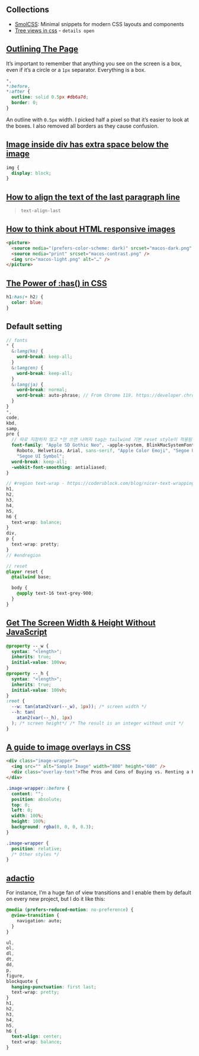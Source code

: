 
## Collections

- [SmolCSS](https://smolcss.dev): Minimal snippets for modern CSS layouts and components
- [Tree views in css](https://iamkate.com/code/tree-views/) - `details open`

## [Outlining The Page](https://ishadeed.com/article/threads-app-css-part-2/#outlining-the-page)

It’s important to remember that anything you see on the screen is a box, even if it’s a circle or a `1px` separator. Everything is a box.

```css
*,
*:before,
*:after {
  outline: solid 0.5px #db6a7d;
  border: 0;
}
```

An outline with `0.5px` width. I picked half a pixel so that it’s easier to look at the boxes. I also removed all borders as they cause confusion.

## [Image inside div has extra space below the image](https://stackoverflow.com/questions/5804256/image-inside-div-has-extra-space-below-the-image)

```css
img {
  display: block;
}
```

## [How to align the text of the last paragraph line](https://www.stefanjudis.com/today-i-learned/how-to-align-the-text-of-the-last-paragraph-line/)

> `text-align-last`

## [How to think about HTML responsive images](https://danburzo.ro/responsive-images-html/)

```html
<picture>
  <source media="(prefers-color-scheme: dark)" srcset="macos-dark.png" />
  <source media="print" srcset="macos-contrast.png" />
  <img src="macos-light.png" alt="…" />
</picture>
```

## [The Power of :has() in CSS](https://css-tricks.com/the-power-of-has-in-css/)

```css
h1:has(+ h2) {
  color: blue;
}
```

## Default setting

```scss
// fonts
* {
  &:lang(ko) {
    word-break: keep-all;
  }
  &:lang(en) {
    word-break: keep-all;
  }
  &:lang(ja) {
    word-break: normal;
    word-break: auto-phrase; // From Chrome 119. https://developer.chrome.com/blog/css-i18n-features?hl=en
  }
}
*,
code,
kbd,
samp,
pre {
  // 따로 지정하지 않고 *만 쓰면 나머지 tag는 tailwind 기본 reset style이 적용됨.
  font-family: "Apple SD Gothic Neo", -apple-system, BlinkMacSystemFont, "Segoe UI",
    Roboto, Helvetica, Arial, sans-serif, "Apple Color Emoji", "Segoe UI Emoji",
    "Segoe UI Symbol";
  word-break: keep-all;
  -webkit-font-smoothing: antialiased;
}

// #region text-wrap - https://codersblock.com/blog/nicer-text-wrapping-with-css-text-wrap/#in-closing
h1,
h2,
h3,
h4,
h5,
h6 {
  text-wrap: balance;
}
div,
p {
  text-wrap: pretty;
}
// #endregion

// reset
@layer reset {
  @tailwind base;

  body {
    @apply text-16 text-grey-900;
  }
}
```

## [Get The Screen Width & Height Without JavaScript](https://css-tip.com/screen-dimension/)

```css
@property --_w {
  syntax: "<length>";
  inherits: true;
  initial-value: 100vw;
}
@property --_h {
  syntax: "<length>";
  inherits: true;
  initial-value: 100vh;
}
:root {
  --w: tan(atan2(var(--_w), 1px)); /* screen width */
  --h: tan(
    atan2(var(--_h), 1px)
  ); /* screen height*/ /* The result is an integer without unit */
}
```

## [A guide to image overlays in CSS](https://blog.logrocket.com/css-overlay/)

```html
<div class="image-wrapper">
  <img src="" alt="Sample Image" width="800" height="600" />
  <div class="overlay-text">The Pros and Cons of Buying vs. Renting a Home</div>
</div>
```

```css
.image-wrapper::before {
  content: "";
  position: absolute;
  top: 0;
  left: 0;
  width: 100%;
  height: 100%;
  background: rgba(0, 0, 0, 0.3);
}
```

```css
.image-wrapper {
  position: relative;
  /* Other styles */
}
```

## [adactio](https://adactio.com/journal/21896)

For instance, I’m a huge fan of view transitions and I enable them by default on every new project, but I do it like this:

```css
@media (prefers-reduced-motion: no-preference) {
  @view-transition {
    navigation: auto;
  }
}
```

```css
ul,
ol,
dl,
dt,
dd,
p,
figure,
blockquote {
  hanging-punctuation: first last;
  text-wrap: pretty;
}
h1,
h2,
h3,
h4,
h5,
h6 {
  text-align: center;
  text-wrap: balance;
}
```
